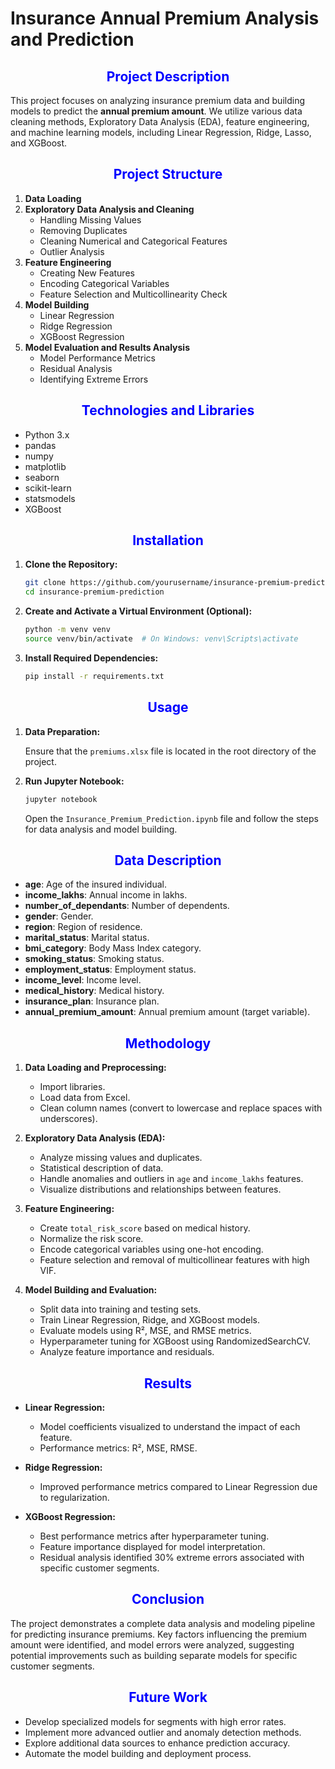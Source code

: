 # Insurance Annual Premium Analysis and Prediction

<h2 align="center" style="color:blue">Project Description</h2>

This project focuses on analyzing insurance premium data and building models to predict the **annual premium amount**. We utilize various data cleaning methods, Exploratory Data Analysis (EDA), feature engineering, and machine learning models, including Linear Regression, Ridge, Lasso, and XGBoost.

<h2 align="center" style="color:blue">Project Structure</h2>

1. **Data Loading**
2. **Exploratory Data Analysis and Cleaning**
    - Handling Missing Values
    - Removing Duplicates
    - Cleaning Numerical and Categorical Features
    - Outlier Analysis
3. **Feature Engineering**
    - Creating New Features
    - Encoding Categorical Variables
    - Feature Selection and Multicollinearity Check
4. **Model Building**
    - Linear Regression
    - Ridge Regression
    - XGBoost Regression
5. **Model Evaluation and Results Analysis**
    - Model Performance Metrics
    - Residual Analysis
    - Identifying Extreme Errors

<h2 align="center" style="color:blue">Technologies and Libraries</h2>

- Python 3.x
- pandas
- numpy
- matplotlib
- seaborn
- scikit-learn
- statsmodels
- XGBoost

<h2 align="center" style="color:blue">Installation</h2>

1. **Clone the Repository:**

    ```bash
    git clone https://github.com/yourusername/insurance-premium-prediction.git
    cd insurance-premium-prediction
    ```

2. **Create and Activate a Virtual Environment (Optional):**

    ```bash
    python -m venv venv
    source venv/bin/activate  # On Windows: venv\Scripts\activate
    ```

3. **Install Required Dependencies:**

    ```bash
    pip install -r requirements.txt
    ```

<h2 align="center" style="color:blue">Usage</h2>

1. **Data Preparation:**

    Ensure that the `premiums.xlsx` file is located in the root directory of the project.

2. **Run Jupyter Notebook:**

    ```bash
    jupyter notebook
    ```

    Open the `Insurance_Premium_Prediction.ipynb` file and follow the steps for data analysis and model building.

<h2 align="center" style="color:blue">Data Description</h2>

- **age**: Age of the insured individual.
- **income_lakhs**: Annual income in lakhs.
- **number_of_dependants**: Number of dependents.
- **gender**: Gender.
- **region**: Region of residence.
- **marital_status**: Marital status.
- **bmi_category**: Body Mass Index category.
- **smoking_status**: Smoking status.
- **employment_status**: Employment status.
- **income_level**: Income level.
- **medical_history**: Medical history.
- **insurance_plan**: Insurance plan.
- **annual_premium_amount**: Annual premium amount (target variable).

<h2 align="center" style="color:blue">Methodology</h2>

1. **Data Loading and Preprocessing:**
    - Import libraries.
    - Load data from Excel.
    - Clean column names (convert to lowercase and replace spaces with underscores).

2. **Exploratory Data Analysis (EDA):**
    - Analyze missing values and duplicates.
    - Statistical description of data.
    - Handle anomalies and outliers in `age` and `income_lakhs` features.
    - Visualize distributions and relationships between features.

3. **Feature Engineering:**
    - Create `total_risk_score` based on medical history.
    - Normalize the risk score.
    - Encode categorical variables using one-hot encoding.
    - Feature selection and removal of multicollinear features with high VIF.

4. **Model Building and Evaluation:**
    - Split data into training and testing sets.
    - Train Linear Regression, Ridge, and XGBoost models.
    - Evaluate models using R², MSE, and RMSE metrics.
    - Hyperparameter tuning for XGBoost using RandomizedSearchCV.
    - Analyze feature importance and residuals.

<h2 align="center" style="color:blue">Results</h2>

- **Linear Regression:**
    - Model coefficients visualized to understand the impact of each feature.
    - Performance metrics: R², MSE, RMSE.

- **Ridge Regression:**
    - Improved performance metrics compared to Linear Regression due to regularization.

- **XGBoost Regression:**
    - Best performance metrics after hyperparameter tuning.
    - Feature importance displayed for model interpretation.
    - Residual analysis identified 30% extreme errors associated with specific customer segments.

<h2 align="center" style="color:blue">Conclusion</h2>

The project demonstrates a complete data analysis and modeling pipeline for predicting insurance premiums. Key factors influencing the premium amount were identified, and model errors were analyzed, suggesting potential improvements such as building separate models for specific customer segments.

<h2 align="center" style="color:blue">Future Work</h2>

- Develop specialized models for segments with high error rates.
- Implement more advanced outlier and anomaly detection methods.
- Explore additional data sources to enhance prediction accuracy.
- Automate the model building and deployment process.


